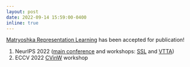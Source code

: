 ```yaml
---
layout: post
date: 2022-09-14 15:59:00-0400
inline: true
---
```


[Matryoshka Representation Learning](https://arxiv.org/abs/2205.13147) has been accepted for publication!
1. NeurIPS 2022 ([main conference](https://openreview.net/forum?id=9njZa1fm35) and workshops: [SSL](https://openreview.net/group?id=NeurIPS.cc/2022/Workshop/SSLTheoryPractice) and [VTTA](https://sites.google.com/view/vtta-neurips2022)) 
2. ECCV 2022 [CVinW](https://computer-vision-in-the-wild.github.io/eccv-2022/) workshop